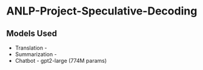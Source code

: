 # ANLP-Project-Speculative-Decoding

## Models Used
* Translation -
* Summarization -
* Chatbot - gpt2-large (774M params)
